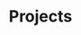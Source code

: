 ---
layout: thumbnail-posts
title: Projects
is_main_menu: true
sidebar_sort_order: 1

permalink: /projects
---